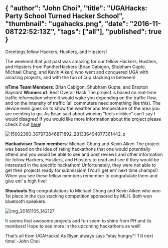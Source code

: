 {
  "author": "John Choi",
  "title": "UGAHacks: Party School Turned Hacker School",
  "thumbnail": "ugahacks.png",
  "date": "2016-11-08T22:52:13Z",
  "tags": ["all"],
  "published": true
}
---
Greetings fellow Hackers, Hustlers, and Hipsters!

The weekend that just past was amazing for our fellow Hackers, Hustlers, and Hipsters from PantherHackers (Brian Cabigon, Shubham Gupte, Michael Chung, and Kevin Aiken) who went and conquered UGA with amazing projects, and with the fun of cup stacking in between!

**nTime**
**Team Members**: Brian Cabigon, Shubham Gupte, and Braxton Baynard
**Winners of**: Best Overall Hack
The project is based on real-time traffic information where it would wake you depending on the traffic flow, and on the intensity of traffic (all commuters need something like this). The device even goes on to show the weather and temperature of the area you are needing to go.
As Brian said about winning “feels niiiiiiice” can’t say I would disagree!
If you would like more information about the project please check it out [here](https://devpost.com/software/ntime)!

![15002360_367973846871892_281336494077361442_o](http://imgur.com/z9lYsRv)

**Hackadvisor**
**Team members**: Michael Chung and Kevin Aiken
The project was based on the idea of rating hackathons that one would potentially attend and you would be able to see and post reviews and other information for fellow Hackers, Hustlers, and Hipsters to read and see if they would be interested in the specific hackathon!
Unfortunately, they were not able to get their projects ready for submission! (You’ll get em’ next time champs!)
When you see these fellow members remember to congratulate them and give em’ a high five!

**Shoutouts**
Big congratulations to Michael Chung and Kevin Aiken who won 1st place in the cup stacking competition sponsored by MLH. Both won bluetooth speakers.

![img_20161105_142127](http://imgur.com/aYquDeo)

It seems that awesome projects and fun seem to shine from PH and its members! Hope to see more in the upcoming hackathons as well!

That’s all from UGAHacks! As Riyan always says “stay hungry”! Till next time!
-John Choi
